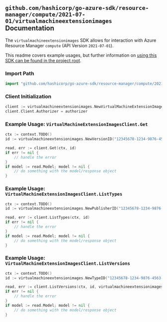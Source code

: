 
## `github.com/hashicorp/go-azure-sdk/resource-manager/compute/2021-07-01/virtualmachineextensionimages` Documentation

The `virtualmachineextensionimages` SDK allows for interaction with Azure Resource Manager `compute` (API Version `2021-07-01`).

This readme covers example usages, but further information on [using this SDK can be found in the project root](https://github.com/hashicorp/go-azure-sdk/tree/main/docs).

### Import Path

```go
import "github.com/hashicorp/go-azure-sdk/resource-manager/compute/2021-07-01/virtualmachineextensionimages"
```


### Client Initialization

```go
client := virtualmachineextensionimages.NewVirtualMachineExtensionImagesClientWithBaseURI("https://management.azure.com")
client.Client.Authorizer = authorizer
```


### Example Usage: `VirtualMachineExtensionImagesClient.Get`

```go
ctx := context.TODO()
id := virtualmachineextensionimages.NewVersionID("12345678-1234-9876-4563-123456789012", "locationValue", "publisherValue", "typeValue", "versionValue")

read, err := client.Get(ctx, id)
if err != nil {
	// handle the error
}
if model := read.Model; model != nil {
	// do something with the model/response object
}
```


### Example Usage: `VirtualMachineExtensionImagesClient.ListTypes`

```go
ctx := context.TODO()
id := virtualmachineextensionimages.NewPublisherID("12345678-1234-9876-4563-123456789012", "locationValue", "publisherValue")

read, err := client.ListTypes(ctx, id)
if err != nil {
	// handle the error
}
if model := read.Model; model != nil {
	// do something with the model/response object
}
```


### Example Usage: `VirtualMachineExtensionImagesClient.ListVersions`

```go
ctx := context.TODO()
id := virtualmachineextensionimages.NewTypeID("12345678-1234-9876-4563-123456789012", "locationValue", "publisherValue", "typeValue")

read, err := client.ListVersions(ctx, id, virtualmachineextensionimages.DefaultListVersionsOperationOptions())
if err != nil {
	// handle the error
}
if model := read.Model; model != nil {
	// do something with the model/response object
}
```
